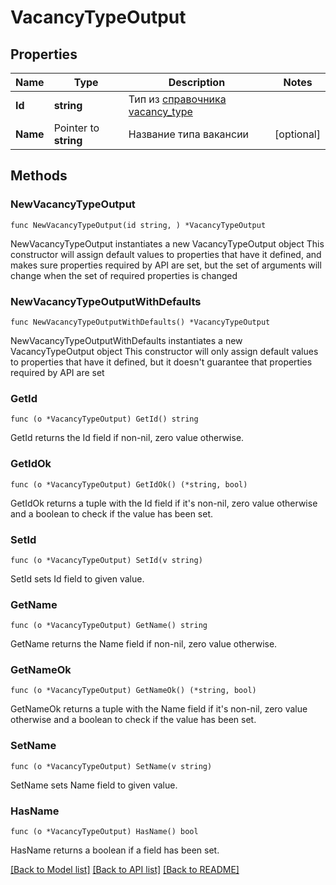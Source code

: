 # VacancyTypeOutput

## Properties

Name | Type | Description | Notes
------------ | ------------- | ------------- | -------------
**Id** | **string** | Тип из [справочника vacancy_type](#tag/Obshie-spravochniki/operation/get-dictionaries) | 
**Name** | Pointer to **string** | Название типа вакансии | [optional] 

## Methods

### NewVacancyTypeOutput

`func NewVacancyTypeOutput(id string, ) *VacancyTypeOutput`

NewVacancyTypeOutput instantiates a new VacancyTypeOutput object
This constructor will assign default values to properties that have it defined,
and makes sure properties required by API are set, but the set of arguments
will change when the set of required properties is changed

### NewVacancyTypeOutputWithDefaults

`func NewVacancyTypeOutputWithDefaults() *VacancyTypeOutput`

NewVacancyTypeOutputWithDefaults instantiates a new VacancyTypeOutput object
This constructor will only assign default values to properties that have it defined,
but it doesn't guarantee that properties required by API are set

### GetId

`func (o *VacancyTypeOutput) GetId() string`

GetId returns the Id field if non-nil, zero value otherwise.

### GetIdOk

`func (o *VacancyTypeOutput) GetIdOk() (*string, bool)`

GetIdOk returns a tuple with the Id field if it's non-nil, zero value otherwise
and a boolean to check if the value has been set.

### SetId

`func (o *VacancyTypeOutput) SetId(v string)`

SetId sets Id field to given value.


### GetName

`func (o *VacancyTypeOutput) GetName() string`

GetName returns the Name field if non-nil, zero value otherwise.

### GetNameOk

`func (o *VacancyTypeOutput) GetNameOk() (*string, bool)`

GetNameOk returns a tuple with the Name field if it's non-nil, zero value otherwise
and a boolean to check if the value has been set.

### SetName

`func (o *VacancyTypeOutput) SetName(v string)`

SetName sets Name field to given value.

### HasName

`func (o *VacancyTypeOutput) HasName() bool`

HasName returns a boolean if a field has been set.


[[Back to Model list]](../README.md#documentation-for-models) [[Back to API list]](../README.md#documentation-for-api-endpoints) [[Back to README]](../README.md)


